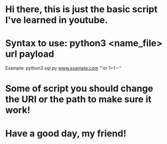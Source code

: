 # Hi there, this is just the basic script I've learned in youtube.
# Syntax to use: python3 <name_file> url payload
  Example: python3 sql.py www.example.com "'or 1=1--"
# Some of script you should change the URI or the path to make sure it work!
# Have a good day, my friend!
